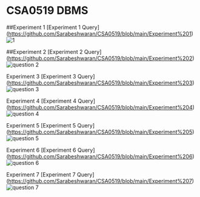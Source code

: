 # CSA0519 DBMS
##Experiment 1 
[Experiment 1 Query] (https://github.com/Sarabeshwaran/CSA0519/blob/main/Experiment%201)
![1](https://user-images.githubusercontent.com/113020922/191171013-481f23d2-b676-40d4-978d-69a38ff22932.JPG)

##Experiment 2 
[Experiment 2 Query] (https://github.com/Sarabeshwaran/CSA0519/blob/main/Experiment%202)
![question 2](https://user-images.githubusercontent.com/113020922/191171342-60d58ae2-c59a-46dc-8d8f-c653167d6096.JPG)

Experiment 3 
[Experiment 3 Query] (https://github.com/Sarabeshwaran/CSA0519/blob/main/Experiment%203)
![question 3](https://user-images.githubusercontent.com/113020922/191171593-8c69706b-ba5f-4bc8-95e9-9f707d03273d.JPG)

Experiment 4 
[Experiment 4 Query] (https://github.com/Sarabeshwaran/CSA0519/blob/main/Experiment%204)
![question 4](https://user-images.githubusercontent.com/113020922/191171811-f9ff215d-e66f-4dbf-992e-66d2d2ee3a6c.JPG)

Experiment 5 
[Experiment 5 Query] (https://github.com/Sarabeshwaran/CSA0519/blob/main/Experiment%205)
![question 5](https://user-images.githubusercontent.com/113020922/191172163-02c2b789-597c-49e4-b662-358bd86a167b.JPG)

Experiment 6 
[Experiment 6 Query] (https://github.com/Sarabeshwaran/CSA0519/blob/main/Experiment%206)
![question 6](https://user-images.githubusercontent.com/113020922/191196950-6fac4831-80b6-4782-989d-39425bdbea2c.JPG)

Experiment 7 
[Experiment 7 Query] (https://github.com/Sarabeshwaran/CSA0519/blob/main/Experiment%207)
![question 7](https://user-images.githubusercontent.com/113020922/191197567-9651021a-deb4-4973-9a5b-bd03a8790299.JPG)
